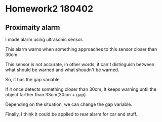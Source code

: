 Homework2 180402
================

Proximaity alarm
----------------

I made alarm using ultrasonic sensor.

This alarm warns when something approaches to this sensor closer than 30cm.

This sensor is not accurate, in other words, it can't distinguish between what should be warned and what shoudn't be warned.

So, it has the gap variable.

If it once detects something closer than 30cm, It keeps warning until the object farther than 33cm(30cm + gap).

Depending on the situation, we can change the gap variable.

Finally, I think it could be applied to rear alarm for car and stuff.
